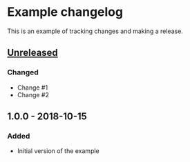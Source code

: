 # Example changelog
This is an example of tracking changes and making a release.

## [Unreleased]
### Changed
- Change #1
- Change #2

## 1.0.0 - 2018-10-15
### Added
- Initial version of the example

[Unreleased]: https://github.com/example/project/compare/v1.0.0...HEAD